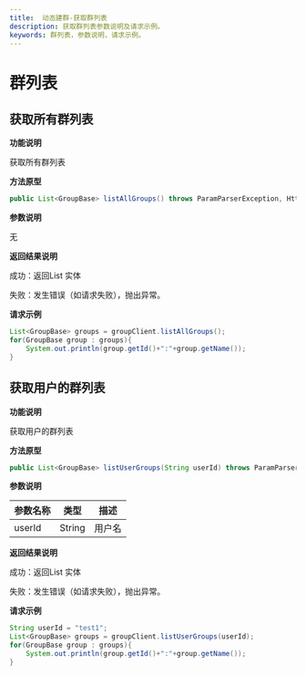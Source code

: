 ```yaml
---
title:  动态建群-获取群列表
description: 获取群列表参数说明及请求示例。
keywords: 群列表，参数说明，请求示例。
---
```


# 群列表

## 获取所有群列表

**功能说明**

获取所有群列表

**方法原型**

```java
public List<GroupBase> listAllGroups() throws ParamParserException, HttpRequestException, AESCryptoException;
```

**参数说明**

无

**返回结果说明**

成功：返回List 实体

失败：发生错误（如请求失败），抛出异常。

**请求示例**

```java
List<GroupBase> groups = groupClient.listAllGroups();
for(GroupBase group : groups){
    System.out.println(group.getId()+":"+group.getName());
}
```

## 获取用户的群列表

**功能说明**

获取用户的群列表

**方法原型**

```java
public List<GroupBase> listUserGroups(String userId) throws ParamParserException, HttpRequestException, AESCryptoException;
```

**参数说明**

| 参数名称 | 类型   | 描述   |
| -------- | ------ | ------ |
| userId   | String | 用户名 |

**返回结果说明**

成功：返回List 实体

失败：发生错误（如请求失败），抛出异常。

**请求示例**

```java
String userId = "test1";
List<GroupBase> groups = groupClient.listUserGroups(userId);
for(GroupBase group : groups){
    System.out.println(group.getId()+":"+group.getName());
}
```